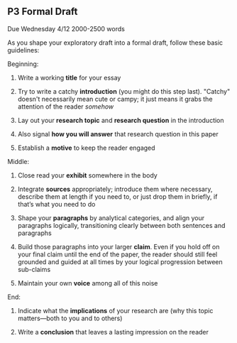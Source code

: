 ## P3 Formal Draft

Due Wednesday 4/12
2000-2500 words

As you shape your exploratory draft into a formal draft, follow these basic guidelines:

Beginning:

1. Write a working **title** for your essay

2. Try to write a catchy **introduction** (you might do this step last). "Catchy" doesn't necessarily mean cute or campy; it just means it grabs the attention of the reader *somehow*

2. Lay out your **research topic** and **research question** in the introduction

3. Also signal **how you will answer** that research question in this paper

4. Establish a **motive** to keep the reader engaged

Middle:

1. Close read your **exhibit** somewhere in the body

2. Integrate **sources** appropriately; introduce them where necessary, describe them at length if you need to, or just drop them in briefly, if that’s what you need to do

3. Shape your **paragraphs** by analytical categories, and align your paragraphs logically, transitioning clearly between both sentences and paragraphs

4. Build those paragraphs into your larger **claim**. Even if you hold off on your final claim until the end of the paper, the reader should still feel grounded and guided at all times by your logical progression between sub-claims

3. Maintain your own **voice** among all of this noise

End:

1. Indicate what the **implications** of your research are (why this topic matters—both to you and to others)

2. Write a **conclusion** that leaves a lasting impression on the reader
